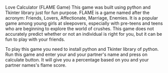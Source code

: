 Love Calculator (FLAME Game)
This game was built using python and Tkinter library just for fun purpose.
FLAME is a game named after the acronym: Friends, Lovers, Affectionate, Marriage, Enemies. It is a popular game among young girls at sleepovers, especially with pre-teens and teens who are beginning to explore the world of crushes. This game does not accurately predict whether or not an individual is right for you, but it can be fun to play with your friends.

To play this game you need to install python and Tkinter library of python.
Run this game and enter your and your partner's name and press on calculate button. It will give you a percentage based on you and your partner names's flame score.

